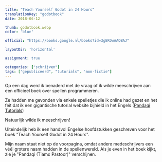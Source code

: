 ```yaml
---
title: "Teach Yourself Godot in 24 Hours"
translationKey: "godotbook"
date: 2018-06-12

thumb: godotbook.webp
color: 'blue'

official: "https://books.google.nl/books?id=3gBRDwAAQBAJ"

layoutDir: 'horizontal'

assignment: true

categories: ["schrijven"]
tags: ["gepubliceerd", "tutorials", "non-fictie"]
---
```


Op een dag werd ik benaderd met de vraag of ik wilde meeschrijven aan een officieel boek over spellen programmeren. 

Ze hadden me gevonden via enkele spelletjes die ik online had gezet en het feit dat ik een gigantische tutorial website bijhield in het Engels ([Pandaqi Tutorials](https://pandaqitutorials.com)) 

Natuurlijk wilde ik meeschrijven!

Uiteindelijk heb ik een handvol Engelse hoofdstukken geschreven voor het boek "Teach Yourself Godot in 24 Hours".

Mijn naam staat niet op de voorpagina, omdat andere medeschrijvers een véél grotere naam hadden in de spellenwereld. Als je even in het boek kijkt, zie je "Pandaqi (Tiamo Pastoor)" verschijnen.